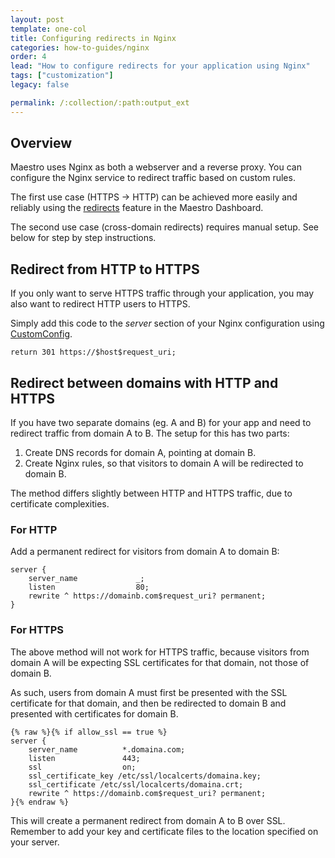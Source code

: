 ```yaml
---
layout: post
template: one-col
title: Configuring redirects in Nginx
categories: how-to-guides/nginx
order: 4
lead: "How to configure redirects for your application using Nginx"
tags: ["customization"]
legacy: false

permalink: /:collection/:path:output_ext
---
```


## Overview

Maestro uses Nginx as both a webserver and a reverse proxy. You can configure the Nginx service to redirect traffic based on custom rules. 

The first use case (HTTPS -> HTTP) can be achieved more easily and reliably using the [redirects](/maestro/tutorials/setting-up-redirect.html) feature in the Maestro Dashboard. 

The second use case (cross-domain redirects) requires manual setup. See below for step by step instructions.

## Redirect from HTTP to HTTPS

If you only want to serve HTTPS traffic through your application, you may also want to redirect HTTP users to HTTPS.

Simply add this code to the _server_ section of your Nginx configuration using [CustomConfig](/{{page.collection}}/tutorials/custom-config.html).

```shell
return 301 https://$host$request_uri;
```

## Redirect between domains with HTTP and HTTPS

If you have two separate domains (eg. A and B) for your app and need to redirect traffic from domain A to B. The setup for this has two parts:

1. Create DNS records for domain A, pointing at domain B.
2. Create Nginx rules, so that visitors to domain A will be redirected to domain B. 

The method differs slightly between HTTP and HTTPS traffic, due to certificate complexities.

### For HTTP

Add a permanent redirect for visitors from domain A to domain B:

```shell
server {
    server_name             _;
    listen                  80;
    rewrite ^ https://domainb.com$request_uri? permanent;
}
```


### For HTTPS

The above method will not work for HTTPS traffic, because visitors from domain A will be expecting SSL certificates for that domain, not those of domain B.

As such, users from domain A must first be presented with the SSL certificate for that domain, and then be redirected to domain B and presented with certificates for domain B.

```shell
{% raw %}{% if allow_ssl == true %}
server {
    server_name          *.domaina.com;
    listen               443;
    ssl                  on;
    ssl_certificate_key /etc/ssl/localcerts/domaina.key;
    ssl_certificate /etc/ssl/localcerts/domaina.crt;
    rewrite ^ https://domainb.com$request_uri? permanent;
}{% endraw %}
```

This will create a permanent redirect from domain A to B over SSL. Remember to add your key and certificate files to the location specified on your server.

